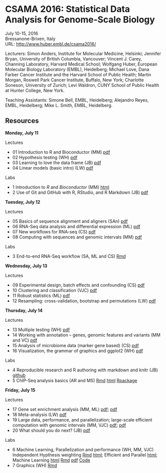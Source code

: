 # CSAMA 2016: Statistical Data Analysis for Genome-Scale Biology

July 10-15, 2016<br />
Bressanone-Brixen, Italy<br />
URL: http://www.huber.embl.de/csama2016/

Lecturers: Simon Anders, Institute for Molecular Medicine, Helsinki;
Jennifer Bryan, University of British Columbia, Vancouver; Vincent
J. Carey, Channing Laboratory, Harvard Medical School; Wolfgang Huber,
European Molecular Biology Laboratory (EMBL), Heidelberg; Michael
Love, Dana Farber Cancer Institute and the Harvard School of Public
Health; Martin Morgan, Roswell Park Cancer Institute, Buffalo, New
York; Charlotte Soneson, University of Zurich; Levi Waldron, CUNY
School of Public Health at Hunter College, New York.

Teaching Assistants: Simone Bell, EMBL, Heidelberg; Alejandro Reyes,
EMBL, Heidelberg; Mike L. Smith, EMBL, Heidelberg.

## Resources

**Monday, July 11**

Lectures

- 01 Introduction to R and Bioconductor (MM)
  [pdf](2016/CSAMA/lect-01-intro-to-r-bioc/lect-01-intro-to-r-bioc.pdf)
- 02 Hypothesis testing (WH)
  [pdf](2016/CSAMA/lect-02+13-testing/160711-brixen-testing-huber.pdf)
- 03 Learning to love the data frame (JB)
  [pdf](2016/CSAMA/lect-03-learn-love-data-frame/2016-07_data-frame-love-csama.pdf)
- 04 Linear models (basic intro) (LW)
  [pdf](2016/CSAMA/lect-04-linear-models/Waldron_linearmodels.pdf)

Labs

- 1 Introduction to _R_ and _Bioconductor_ (MM)
  [html](2016/CSAMA/lab-1-intro-to-r-bioc/html/lab-1-intro-to-r-bioc.html)
- 2 Use of Git and GitHub with R, RStudio, and R Markdown (JB)
  [pdf](2016/CSAMA/lab-2-git-github-rstudio/happy-git-with-r-workshop-slides.pdf)

**Tuesday, July 12**

Lectures

- 05 Basics of sequence alignment and aligners (SAn)
  [pdf](2016/CSAMA/lect-05-aligning/Anders_aligners.pdf)
- 06 RNA-Seq data analysis and differential expression (ML)
  [pdf](2016/CSAMA/lect-06-rnaseq-analysis/rnaseq.pdf)
- 07 New workflows for RNA-seq (CS)
  [pdf](2016/CSAMA/lect-07-modern-rnaseq/ModernRNAseqAnalysis.pdf)
- 08 Computing with sequences and genomic intervals (MM)
  [pdf](2016/CSAMA/lect-08-sequences-and-ranges/lect-08-sequences-and-ranges.pdf)

Labs

- 3 End-to-end RNA-Seq workflow (SA, ML and CS)
  [Rmd](2016/CSAMA/lab-3-rnaseq/rnaseq_gene_CSAMA2016.Rmd)

**Wednesday, July 13**

Lectures

- 09 Experimental design, batch effects and confounding (CS)
  [pdf](2016/CSAMA/lect-09-expdesign/ExperimentalDesign.pdf)
- 10 Clustering and classification (VJC)
  [pdf](2016/CSAMA/lect-10-clust-class/lec10_forpdf.pdf)
- 11 Robust statistics (ML)
  [pdf](2016/CSAMA/lect-11-robust/robust.pdf)
- 12 Resampling: cross-validation, bootstrap and permutations
  (LW)
  [pdf](2016/CSAMA/lect-12-resampling/Waldron_CSAMA2016_resampling.pdf)

**Thursday, July 14**

Lectures

- 13 Multiple testing (WH)
  [pdf](2016/CSAMA/lect-02+13-testing/160711-brixen-testing-huber.pdf)
- 14 Working with annotation – genes, genomic features and
  variants (MM and VC)
  [pdf](2016/CSAMA/lect-14-annotation/lect-14-annotation.pdf)
- 15 Analysis of microbiome data (marker gene based) (CS)
  [pdf](2016/CSAMA/lect-15-microbiome/microbiome.pdf)
- 16 Visualization, the grammar of graphics and ggplot2 (WH)
  [pdf](2016/CSAMA/lect-16-graphics/160714-brixen-viz-huber.pdf)

Labs

- 4 Reproducible research and R authoring with markdown and knitr
  (JB) [github](https://github.com/jennybc/happy-git-with-r)
- 5 ChIP-Seq analysis basics (AR and MS)
  [Rmd](2016/CSAMA/lab-5-chipseq/Epigenetics.Rmd)
  [html](2016/CSAMA/lab-5-chipseq/Epigenetics.html)
  [Rpackage](2016/CSAMA/lab-5-chipseq/EpigeneticsCSAMA_0.0.3.tar.gz)

**Friday, July 15**

Lectures

- 17 Gene set enrichment analysis (MM, ML)
  [pdf](2016/CSAMA/lect-17-gene-set-enrichment/lect-17-gene-set-enrichment.pdf);
  [pdf](2016/CSAMA/lect-17-gene-set-enrichment/gene_set_correlations.pdf)
- 18 Meta-analysis (LW)
  [pdf](2016/CSAMA/lect-18-meta-analysis/Waldron_metaanalysis.pdf)
- 19 Large data, performance, and parallelization; large-scale
  efficient computation with genomic intervals (MM, VJC)
  [pdf](2016/CSAMA/lect-19-big-data/lect-19-big-data.pdf);
  [pdf](2016/CSAMA/lect-19-big-data/out-of-mem.pdf)
- 20 What should you do next? (JB)
  [pdf](2016/CSAMA/lect-20-what-now/2016-07_next-steps-csama.pdf)

Labs

- 6 Machine Learning, Parallelization and performance (WH, MM,
  VJC) Independent Hypthesis weighting
  [Rmd](2016/CSAMA/lab-6-hypothesis-weighting/introduction_to_ihw.Rmd)
  [html](2016/CSAMA/lab-6-hypothesis-weighting/introduction_to_ihw.html);
  Efficient and Parallel
  [html](2016/CSAMA/lab-7-efficient-and-parallel/html/lab-7b-efficient-and-parallel-r.html);
  Machine Learning
  [html](2016/CSAMA/lab-7-efficient-and-parallel/html/lab-7c-ml.html)
  [Rmd](2016/CSAMA/lab-7-efficient-and-parallel/Rmd/lab-7c-ml.Rmd)
  [pdf](2016/CSAMA/lab-7-efficient-and-parallel/pdf/lab-7c-ml.pdf)
  [Code](2016/CSAMA/lab-7-efficient-and-parallel/code/dfHclust.R)
- 7 Graphics (WH)
  [Rmd](2016/CSAMA/lab-8-graphics/graphics-chapter.Rmd)
